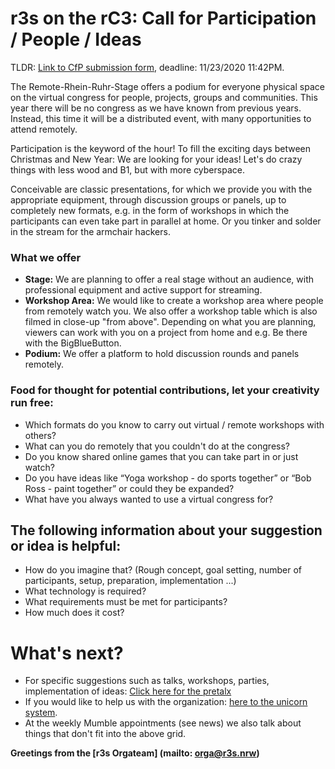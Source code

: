 # r3s on the rC3: Call for Participation / People / Ideas
TLDR: [Link to CfP submission form](https://pretalx.rc3.studio/rc3-channels-2020/), deadline: 11/23/2020 11:42PM.

The Remote-Rhein-Ruhr-Stage offers a podium for everyone physical space on the virtual congress for people, projects, groups and communities.
This year there will be no congress as we have known from previous years. Instead, this time it will be a distributed event, with many opportunities to attend remotely.

Participation is the keyword of the hour!
To fill the exciting days between Christmas and New Year: We are looking for your ideas!
Let's do crazy things with less wood and B1, but with more cyberspace.

Conceivable are classic presentations, for which we provide you with the appropriate equipment, through discussion groups or panels, up to completely new formats, e.g. in the form of workshops in which the participants can even take part in parallel at home. Or you tinker and solder in the stream for the armchair hackers.

### What we offer

- **Stage:** We are planning to offer a real stage without an audience, with professional equipment and active support for streaming.
- **Workshop Area:** We would like to create a workshop area where people from remotely watch you. We also offer a workshop table which is also filmed in close-up "from above". Depending on what you are planning, viewers can work with you on a project from home and e.g. Be there with the BigBlueButton.
- **Podium:** We offer a platform to hold discussion rounds and panels remotely.

### Food for thought for potential contributions, let your creativity run free:

- Which formats do you know to carry out virtual / remote workshops with others?
- What can you do remotely that you couldn't do at the congress?
- Do you know shared online games that you can take part in or just watch?
- Do you have ideas like “Yoga workshop - do sports together” or “Bob Ross - paint together” or could they be expanded?
- What have you always wanted to use a virtual congress for?

## The following information about your suggestion or idea is helpful:

- How do you imagine that? (Rough concept, goal setting, number of participants, setup, preparation, implementation ...)
- What technology is required?
- What requirements must be met for participants?
- How much does it cost?

# What's next?

- For specific suggestions such as talks, workshops, parties, implementation of ideas: [Click here for the pretalx](https://pretalx.rc3.studio/rc3-channels-2020/)
- If you would like to help us with the organization: [here to the unicorn system](https://einhorn.r3s.nrw).
- At the weekly Mumble appointments (see news) we also talk about things that don't fit into the above grid.

**Greetings from the [r3s Orgateam] (mailto: orga@r3s.nrw)**
